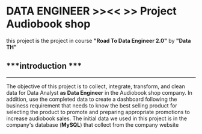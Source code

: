 # DATA ENGINEER >><< >> Project Audiobook shop
this project is the project in course **"Road To Data Engineer 2.0"** by **"Data TH"** 

## ***introduction ***
---------------
The objective of this project is to collect, integrate, transform, and clean data for Data Analyst **as Data Engineer** in the Audiobook shop company. In addition, use the completed data to create a dashboard following the business requirement that needs to know the best selling product for selecting the product to promote and preparing appropriate promotions to increase audiobook sales. The initial data we used in this project is in the company's database (**MySQL**) that collect from the company website


